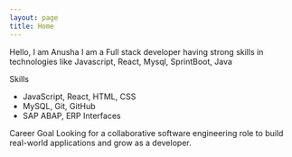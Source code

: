 ```yaml
---
layout: page
title: Home
---
```


Hello, I am Anusha 
I am a Full stack developer having strong skills in technologies like Javascript, React, Mysql, SprintBoot, Java

Skills
- JavaScript, React, HTML, CSS
- MySQL, Git, GitHub
- SAP ABAP, ERP Interfaces

Career Goal
Looking for a collaborative software engineering role to build real-world applications and grow as a developer.
